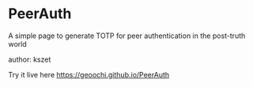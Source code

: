 # PeerAuth

A simple page to generate TOTP for peer authentication in the post-truth world

author: kszet

Try it live here https://geoochi.github.io/PeerAuth
